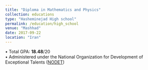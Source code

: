 ```yaml
---
title: "Diploma in Mathematics and Physics"
collection: educations
type: "Hasheminejad High school"
permalink: /education/high_school
venue: "Mashhad"
date: 2017-09-22
location: "Iran"
---
```


• Total GPA: **18.48**/20 <br>
• Administered under the National Organization for Development of Exceptional Talents
([NODET](https://en.wikipedia.org/wiki/National_Organization_for_Development_of_Exceptional_Talents))